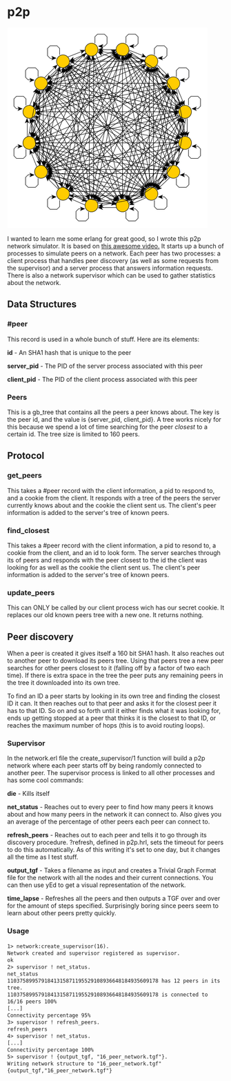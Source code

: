 # p2p
![16 peer network](https://raw.githubusercontent.com/bosco/p2p/master/16_peer_network.png)

I wanted to learn me some erlang for great good, so I wrote this p2p network simulator. It is based on [this awesome video.](https://www.youtube.com/watch?v=kXyVqk3EbwE) It starts up a bunch of processes to simulate peers on a network. Each peer has two processes: a client process that handles peer discovery (as well as some requests from the supervisor) and a server process that answers information requests. There is also a network supervisor which can be used to gather statistics about the network.

## Data Structures

### \#peer
This record is used in a whole bunch of stuff. Here are its elements:

**id** - An SHA1 hash that is unique to the peer

**server\_pid** - The PID of the server process associated with this peer

**client\_pid** - The PID of the client process associated with this peer

### Peers
This is a gb\_tree that contains all the peers a peer knows about. The key is the peer id, and the value is {server\_pid, client\_pid}. A tree works nicely for this because we spend a lot of time searching for the peer *closest* to a certain id. The tree size is limited to 160 peers.

## Protocol
### get\_peers
This takes a \#peer record with the client information, a pid to respond to, and a cookie from the client. It responds with a tree of the peers the server currently knows about and the cookie the client sent us. The client's peer information is added to the server's tree of known peers.
### find\_closest
This takes a \#peer record with the client information, a pid to resond to, a cookie from the client, and an id to look form. The server searches through its of peers and responds with the peer closest to the id the client was looking for as well as the cookie the client sent us. The client's peer information is added to the server's tree of known peers.
### update\_peers
This can ONLY be called by our client process wich has our secret cookie. It replaces our old known peers tree with a new one. It returns nothing.

## Peer discovery
When a peer is created it gives itself a 160 bit SHA1 hash. It also reaches out to another peer to download its peers tree. Using that peers tree a new peer searches for other peers closest to it (falling off by a factor of two each time). If there is extra space in the tree the peer puts any remaining peers in the tree it downloaded into its own tree.

To find an ID a peer starts by looking in its own tree and finding the closest ID it can. It then reaches out to that peer and asks it for the closest peer it has to that ID. So on and so forth until it either finds what it was looking for, ends up getting stopped at a peer that thinks it is the closest to that ID, or reaches the maximum number of hops (this is to avoid routing loops).

### Supervisor
In the network.erl file the create\_supervisor/1 function will build a p2p network where each peer starts off by being randomly connected to another peer. The supervisor process is linked to all other processes and has some cool commands:

**die** - Kills itself

**net\_status** - Reaches out to every peer to find how many peers it knows about and how many peers in the network it can connect to. Also gives you an average of the percentage of other peers each peer can connect to.

**refresh_peers** - Reaches out to each peer and tells it to go through its discovery procedure. ?refresh, defined in p2p.hrl, sets the timeout for peers to do this automatically. As of this writing it's set to one day, but it changes all the time as I test stuff.

**output_tgf** - Takes a filename as input and creates a Trivial Graph Format file for the network with all the nodes and their current connections. You can then use yEd to get a visual representation of the network.

**time_lapse** - Refreshes all the peers and then outputs a TGF over and over for the amount of steps specified. Surprisingly boring since peers seem to learn about other peers pretty quickly. 

### Usage

```
1> network:create_supervisor(16).
Network created and supervisor registered as supervisor.
ok
2> supervisor ! net_status.
net_status
1103758995791841315871195529108936648184935609178 has 12 peers in its tree.
1103758995791841315871195529108936648184935609178 is connected to 16/16 peers 100%
[...]
Connectivity percentage 95%
3> supervisor ! refresh_peers.
refresh_peers
4> supervisor ! net_status.
[...]
Connectivity percentage 100%
5> supervisor ! {output_tgf, "16_peer_network.tgf"}.
Writing network structure to "16_peer_network.tgf"
{output_tgf,"16_peer_network.tgf"}
```
